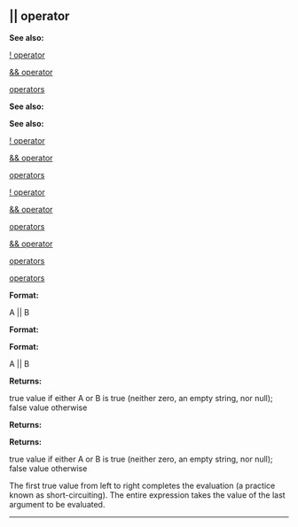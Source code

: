 

 || operator
-------------




**See also:** 


[! operator](#/operator/!) 

[&& operator](#/operator/&&) 

[operators](#/operator) 





**See also:** 

**See also:**

[! operator](#/operator/!) 

[&& operator](#/operator/&&) 

[operators](#/operator) 



[! operator](#/operator/!)

[&& operator](#/operator/&&) 

[operators](#/operator) 


[&& operator](#/operator/&&)

[operators](#/operator) 

[operators](#/operator)


**Format:** 


 A || B
 


**Format:** 

**Format:**

 A || B



**Returns:** 


 true value if either A or B is true (neither zero, an empty string, nor null); false value otherwise
 


**Returns:** 

**Returns:**

 true value if either A or B is true (neither zero, an empty string, nor null); false value otherwise


 The first true value from left to right completes the evaluation (a
practice known as short-circuiting). The entire expression takes the value
of the last argument to be evaluated.





---


